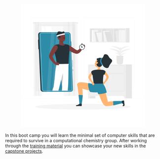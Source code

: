 <p align="center">
<img src="media/bootcamp.png" width="400">
</p>

In this boot camp you will learn the minimal set of computer skills that are required to survive in a computational chemistry group. After working through the [training material](training/README.md) you can showcase your new skills in the [capstone projects](projects/README.md).
